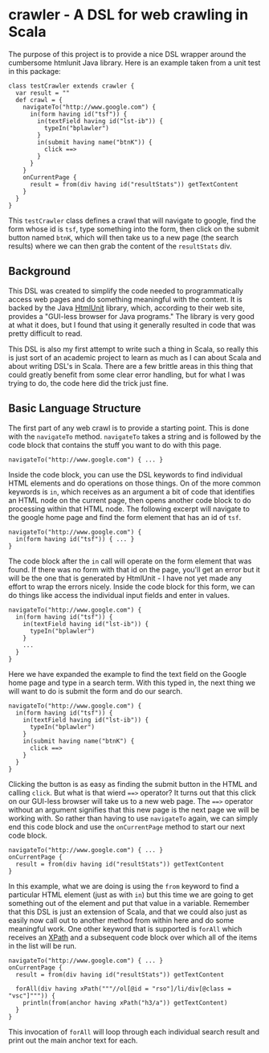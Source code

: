 # crawler - A DSL for web crawling in Scala

The purpose of this project is to provide a nice DSL wrapper around the
cumbersome htmlunit Java library.  Here is an example taken from a unit 
test in this package:

    class testCrawler extends crawler {
      var result = ""
      def crawl = {
        navigateTo("http://www.google.com") {
          in(form having id("tsf")) {
            in(textField having id("lst-ib")) {
              typeIn("bplawler")
            }
            in(submit having name("btnK")) {
              click ==>
            }
          }
        }
        onCurrentPage {
          result = from(div having id("resultStats")) getTextContent
        }
      }
    }

This `testCrawler` class defines a crawl that will navigate to google, 
find the form whose id is `tsf`, type something into the form, then
click on the submit button named `btnK`, which will then take us to a 
new page (the search results) where we can then grab the content of the
`resultStats` div.

## Background

This DSL was created to simplify the code needed to programmatically access
web pages and do something meaningful with the content.  It is backed by the
Java [HtmlUnit](http://htmlunit.sourceforge.net/) library, which, according to
their web site, provides a "GUI-less browser for Java programs."  The library
is very good at what it does, but I found that using it generally resulted in
code that was pretty difficult to read.

This DSL is also my first attempt to write such a thing in Scala, so really 
this is just sort of an academic project to learn as much as I can about Scala
and about writing DSL's in Scala.  There are a few brittle areas in this thing
that could greatly benefit from some clear error handling, but for what I 
was trying to do, the code here did the trick just fine.

## Basic Language Structure

The first part of any web crawl is to provide a starting point.  This is 
done with the `navigateTo` method.  `navigateTo` takes a string and is 
followed by the code block that contains the stuff you want to do with
this page.

    navigateTo("http://www.google.com") { ... }

Inside the code block, you can use the DSL keywords to find individual HTML
elements and do operations on those things.  On of the more common keywords is
`in`, which receives as an argument a bit of code that identifies an HTML
node on the current page, then opens another code block to do processing within
that HTML node.  The following excerpt will navigate to the google home page
and find the form element that has an id of `tsf`.

    navigateTo("http://www.google.com") {
      in(form having id("tsf")) { ... }
    }

The code block after the `in` call will operate on the form element that was
found.  If there was no form with that id on the page, you'll get an error 
but it will be the one that is generated by HtmlUnit - I have not yet made 
any effort to wrap the errors nicely.  Inside the code block for this form,
we can do things like access the individual input fields and enter in 
values.

    navigateTo("http://www.google.com") {
      in(form having id("tsf")) {
        in(textField having id("lst-ib")) {
          typeIn("bplawler")
        }
        ...
      }
    }

Here we have expanded the example to find the text field on the Google home
page and type in a search term.  With this typed in, the next thing we will
want to do is submit the form and do our search.

    navigateTo("http://www.google.com") {
      in(form having id("tsf")) {
        in(textField having id("lst-ib")) {
          typeIn("bplawler")
        }
        in(submit having name("btnK") {
          click ==>
        }
      }
    }

Clicking the button is as easy as finding the submit button in the HTML and
calling `click`.  But what is that wierd `==>` operator?  It turns out that
this click on our GUI-less browser will take us to a new web page.  The 
`==>` operator without an argument signifies that this new page is the next
page we will be working with.  So rather than having to use `navigateTo` 
again, we can simply end this code block and use the `onCurrentPage` method
to start our next code block.

    navigateTo("http://www.google.com") { ... }
    onCurrentPage {
      result = from(div having id("resultStats")) getTextContent
    }

In this example, what we are doing is using the `from` keyword to find a 
particular HTML element (just as with `in`) but this time we are going to 
get something out of the element and put that value in a variable.  Remember 
that this DSL is just an extension of Scala, and that we could also just as
easily now call out to another method from within here and do some meaningful
work.  One other keyword that is supported is `forAll` which receives an
[XPath](http://www.w3schools.com/xpath/) and a subsequent code block over
which all of the items in the list will be run.

    navigateTo("http://www.google.com") { ... }
    onCurrentPage {
      result = from(div having id("resultStats")) getTextContent
      
      forAll(div having xPath("""//ol[@id = "rso"]/li/div[@class = "vsc"]""")) {
        println(from(anchor having xPath("h3/a")) getTextContent)
      }
    }

This invocation of `forAll` will loop through each individual search result
and print out the main anchor text for each.
